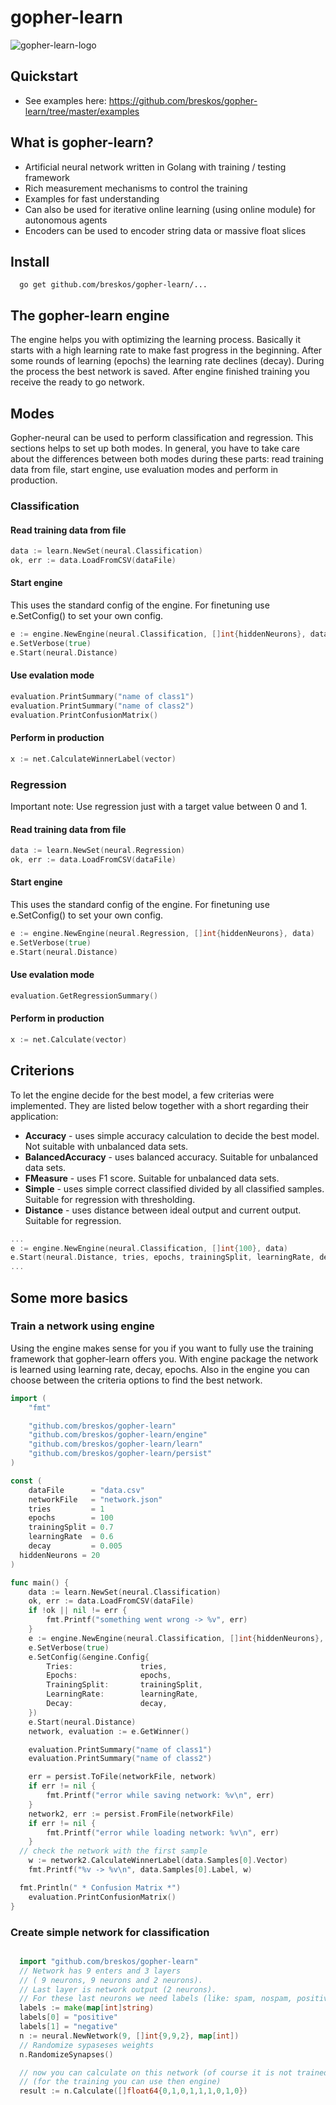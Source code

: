 # gopher-learn

![gopher-learn-logo](http://alexander.bre.sk/x/gopher-neural-small.png " The Gopher Neural logo ")

## Quickstart

- See examples here: https://github.com/breskos/gopher-learn/tree/master/examples

## What is gopher-learn?

- Artificial neural network written in Golang with training / testing framework
- Rich measurement mechanisms to control the training
- Examples for fast understanding
- Can also be used for iterative online learning (using online module) for autonomous agents
- Encoders can be used to encoder string data or massive float slices

## Install

```
  go get github.com/breskos/gopher-learn/...
```

## The gopher-learn engine

The engine helps you with optimizing the learning process.
Basically it starts with a high learning rate to make fast progress in the beginning.
After some rounds of learning (epochs) the learning rate declines (decay).
During the process the best network is saved.
After engine finished training you receive the ready to go network.

## Modes

Gopher-neural can be used to perform classification and regression. This sections helps to set up both modes. In general, you have to take care about the differences between both modes during these parts: read training data from file, start engine, use evaluation modes and perform in production.

### Classification

#### Read training data from file

```go
data := learn.NewSet(neural.Classification)
ok, err := data.LoadFromCSV(dataFile)
```

#### Start engine

This uses the standard config of the engine.
For finetuning use e.SetConfig() to set your own config.

```go
e := engine.NewEngine(neural.Classification, []int{hiddenNeurons}, data)
e.SetVerbose(true)
e.Start(neural.Distance)
```

#### Use evalation mode

```go
evaluation.PrintSummary("name of class1")
evaluation.PrintSummary("name of class2")
evaluation.PrintConfusionMatrix()
```

#### Perform in production

```go
x := net.CalculateWinnerLabel(vector)
```

### Regression

Important note: Use regression just with a target value between 0 and 1.

#### Read training data from file

```go
data := learn.NewSet(neural.Regression)
ok, err := data.LoadFromCSV(dataFile)
```

#### Start engine

This uses the standard config of the engine.
For finetuning use e.SetConfig() to set your own config.

```go
e := engine.NewEngine(neural.Regression, []int{hiddenNeurons}, data)
e.SetVerbose(true)
e.Start(neural.Distance)
```

#### Use evalation mode

```go
evaluation.GetRegressionSummary()
```

#### Perform in production

```go
x := net.Calculate(vector)
```

## Criterions

To let the engine decide for the best model, a few criterias were implemented. They are listed below together with a short regarding their application:

- **Accuracy** - uses simple accuracy calculation to decide the best model. Not suitable with unbalanced data sets.
- **BalancedAccuracy** - uses balanced accuracy. Suitable for unbalanced data sets.
- **FMeasure** - uses F1 score. Suitable for unbalanced data sets.
- **Simple** - uses simple correct classified divided by all classified samples. Suitable for regression with thresholding.
- **Distance** - uses distance between ideal output and current output. Suitable for regression.

```go
...
e := engine.NewEngine(neural.Classification, []int{100}, data)
e.Start(neural.Distance, tries, epochs, trainingSplit, learningRate, decay)
...
```

## Some more basics

### Train a network using engine

Using the engine makes sense for you if you want to fully use the training framework that gopher-learn offers you.
With engine package the network is learned using learning rate, decay, epochs.
Also in the engine you can choose between the criteria options to find the best network.

```go
import (
	"fmt"

	"github.com/breskos/gopher-learn"
	"github.com/breskos/gopher-learn/engine"
	"github.com/breskos/gopher-learn/learn"
	"github.com/breskos/gopher-learn/persist"
)

const (
	dataFile      = "data.csv"
	networkFile   = "network.json"
	tries         = 1
	epochs        = 100
	trainingSplit = 0.7
	learningRate  = 0.6
	decay         = 0.005
  hiddenNeurons = 20
)

func main() {
	data := learn.NewSet(neural.Classification)
	ok, err := data.LoadFromCSV(dataFile)
	if !ok || nil != err {
		fmt.Printf("something went wrong -> %v", err)
	}
	e := engine.NewEngine(neural.Classification, []int{hiddenNeurons}, data)
	e.SetVerbose(true)
	e.SetConfig(&engine.Config{
		Tries:               tries,
		Epochs:              epochs,
		TrainingSplit:       trainingSplit,
		LearningRate:        learningRate,
		Decay:               decay,
	})
	e.Start(neural.Distance)
	network, evaluation := e.GetWinner()

	evaluation.PrintSummary("name of class1")
	evaluation.PrintSummary("name of class2")

	err = persist.ToFile(networkFile, network)
	if err != nil {
		fmt.Printf("error while saving network: %v\n", err)
	}
	network2, err := persist.FromFile(networkFile)
	if err != nil {
		fmt.Printf("error while loading network: %v\n", err)
	}
  // check the network with the first sample
	w := network2.CalculateWinnerLabel(data.Samples[0].Vector)
	fmt.Printf("%v -> %v\n", data.Samples[0].Label, w)

  fmt.Println(" * Confusion Matrix *")
	evaluation.PrintConfusionMatrix()
}

```

### Create simple network for classification

```go

  import "github.com/breskos/gopher-learn"
  // Network has 9 enters and 3 layers
  // ( 9 neurons, 9 neurons and 2 neurons).
  // Last layer is network output (2 neurons).
  // For these last neurons we need labels (like: spam, nospam, positive, negative)
  labels := make(map[int]string)
  labels[0] = "positive"
  labels[1] = "negative"
  n := neural.NewNetwork(9, []int{9,9,2}, map[int])
  // Randomize sypaseses weights
  n.RandomizeSynapses()

  // now you can calculate on this network (of course it is not trained yet)
  // (for the training you can use then engine)
  result := n.Calculate([]float64{0,1,0,1,1,1,0,1,0})

```
